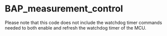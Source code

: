 # BAP_measurement_control

Please note that this code does not include the watchdog timer commands needed to both enable and refresh the watchdog timer of the MCU.
